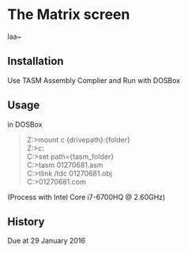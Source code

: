 # The Matrix screen 
laa~

## Installation
Use TASM Assembly Complier and Run with DOSBox

## Usage
in DOSBox
> Z:\>mount c {drivepath}:\{folder}<br />
> Z:\>c:<br />
> C:\>set path={tasm_folder}<br />
> C:\>tasm 01270681.asm<br />
> C:\>tlink /tdc 01270681.obj<br />
> C:\>01270681.com<br />

(Process with Intel Core i7-6700HQ @ 2.60GHz)

## History
Due at 29 January 2016
